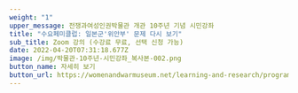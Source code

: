 ```yaml
---
weight: "1"
upper_message: 전쟁과여성인권박물관 개관 10주년 기념 시민강좌
title: "수요페미클럽: 일본군'위안부' 문제 다시 보기"
sub_title: Zoom 강의 (수강료 무료, 선택 신청 가능)
date: 2022-04-20T07:31:18.677Z
image: /img/박물관-10주년-시민강좌_복사본-002.png
button_name: 자세히 보기
button_url: https://womenandwarmuseum.net/learning-and-research/programs/%EC%A0%84%EC%9F%81%EA%B3%BC%EC%97%AC%EC%84%B1%EC%9D%B8%EA%B6%8C%EB%B0%95%EB%AC%BC%EA%B4%80-%EA%B0%9C%EA%B4%80-10%EC%A3%BC%EB%85%84-%EA%B8%B0%EB%85%90-%EC%8B%9C%EB%AF%BC%EA%B0%95%EC%A2%8C-%EC%88%98%EC%9A%94%ED%8E%98%EB%AF%B8%ED%81%B4%EB%9F%BD-%EC%9D%BC%EB%B3%B8%EA%B5%B0%EC%9C%84%EC%95%88%EB%B6%80-%EB%AC%B8%EC%A0%9C-%EB%8B%A4%EC%8B%9C-%EB%B3%B4%EA%B8%B0/
---
```

